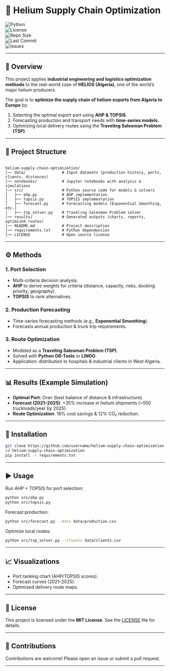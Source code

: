 
# 🚀 Helium Supply Chain Optimization  

![Python](https://img.shields.io/badge/python-3.9%2B-blue.svg)  
![License](https://img.shields.io/badge/license-MIT-green.svg)  
![Repo Size](https://img.shields.io/github/repo-size/username/helium-supply-chain-optimization)  
![Last Commit](https://img.shields.io/github/last-commit/username/helium-supply-chain-optimization)  
![Issues](https://img.shields.io/github/issues/username/helium-supply-chain-optimization)  

---

## 📌 Overview  

This project applies **industrial engineering and logistics optimization methods** to the real-world case of **HELIOS (Algeria)**, one of the world’s major helium producers.  

The goal is to **optimize the supply chain of helium exports from Algeria to Europe** by:  
1. Selecting the optimal export port using **AHP & TOPSIS**.  
2. Forecasting production and transport needs with **time-series models**.  
3. Optimizing local delivery routes using the **Traveling Salesman Problem (TSP)**.  

---

## 📂 Project Structure  

```

helium-supply-chain-optimization/
│── data/                # Input datasets (production history, ports, clients, distances)
│── notebooks/           # Jupyter notebooks with analysis & simulations
│── src/                 # Python source code for models & solvers
│   ├── ahp.py           # AHP implementation
│   ├── topsis.py        # TOPSIS implementation
│   ├── forecast.py      # Forecasting models (Exponential Smoothing, etc.)
│   ├── tsp_solver.py    # Traveling Salesman Problem solver
│── results/             # Generated outputs (charts, reports, optimized routes)
│── README.md            # Project description
│── requirements.txt     # Python dependencies
│── LICENSE              # Open source license

````

---

## ⚙️ Methods  

### 1. Port Selection  
- Multi-criteria decision analysis.  
- **AHP** to derive weights for criteria (distance, capacity, risks, docking priority, geography).  
- **TOPSIS** to rank alternatives.  

### 2. Production Forecasting  
- Time-series forecasting methods (e.g., **Exponential Smoothing**).  
- Forecasts annual production & truck trip requirements.  

### 3. Route Optimization  
- Modeled as a **Traveling Salesman Problem (TSP)**.  
- Solved with **Python OR-Tools** or **LINGO**.  
- Application: distribution to hospitals & industrial clients in West Algeria.  

---

## 📊 Results (Example Simulation)  

- **Optimal Port**: Oran (best balance of distance & infrastructure).  
- **Forecast (2021–2025)**: +35% increase in helium shipments (~550 truckloads/year by 2025).  
- **Route Optimization**: 18% cost savings & 12% CO₂ reduction.  

---

## 🔧 Installation  

```bash
git clone https://github.com/username/helium-supply-chain-optimization.git
cd helium-supply-chain-optimization
pip install -r requirements.txt
````

---

## ▶️ Usage

Run AHP + TOPSIS for port selection:

```bash
python src/ahp.py
python src/topsis.py
```

Forecast production:

```bash
python src/forecast.py --data data/production.csv
```

Optimize local routes:

```bash
python src/tsp_solver.py --clients data/clients.csv
```

---

## 📈 Visualizations

* Port ranking chart (AHP/TOPSIS scores).
* Forecast curves (2021–2025).
* Optimized delivery route maps.

---

## 📜 License

This project is licensed under the **MIT License**. See the [LICENSE](LICENSE) file for details.

---

## 🙌 Contributions

Contributions are welcome! Please open an issue or submit a pull request.

---

```

